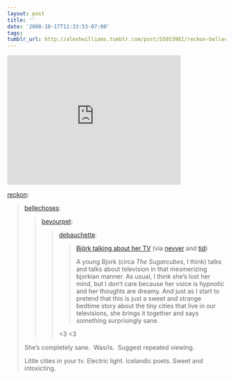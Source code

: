 ```yaml
---
layout: post
title: ''
date: '2008-10-17T11:33:53-07:00'
tags: 
tumblr_url: http://alexhwilliams.tumblr.com/post/55053981/reckon-bellechoses-beyourpet
---
```

<iframe width="400" height="299" src="http://www.youtube.com/embed/75WFTHpOw8Y?wmode=transparent&autohide=1&egm=0&hd=1&iv_load_policy=3&modestbranding=1&rel=0&showinfo=0&showsearch=0" frameborder="0" allowfullscreen></iframe><br/><p><a href="http://reckon.tumblr.com/post/54985508/bellechoses-beyourpet-debauchette-bj-rk">reckon</a>:</p>
<blockquote>
<p><a href="http://bellechoses.tumblr.com/post/54983934/beyourpet-debauchette-bj-rk-talking-about">bellechoses</a>:</p>
<blockquote>
<p><a href="http://beyourpet.tumblr.com/post/54979430/debauchette-bj-rk-talking-about-her-tv-via">beyourpet</a>:</p>
<blockquote>
<p><a href="http://debauchette.tumblr.com/post/54963403/bj-rk-talking-about-her-tv-via-nevver-and-tid">debauchette</a>:</p>
<blockquote>
<p><a href="http://tid.tumblr.com/post/53837647/bj-rk-talking-about-her-tv-the-guardian-writing">Björk talking about her TV</a> (via <a href="http://nevver.tumblr.com/post/54956567/bj-rk-talking-about-her-tv">nevver</a> and <a href="http://tid.tumblr.com/post/53837647/bj-rk-talking-about-her-tv-the-guardian-writing">tid</a>)<a href="http://tid.tumblr.com/post/53837647/bj-rk-talking-about-her-tv-the-guardian-writing"><br/></a></p>
<p>A young Bjork (circa <i>The Sugarcubes</i>, I think) talks and talks about television in that mesmerizing bjorkian manner.  As usual, I think she’s lost her mind, but I don’t care because her voice is hypnotic and her thoughts are dreamy.  And just as I start to pretend that this is just a sweet and strange bedtime story about the tiny cities that live in our televisions, she brings it together and says something surprisingly sane.</p>
</blockquote>
<p>&lt;3 &lt;3</p>
</blockquote>
</blockquote>
<p>She’s completely sane.  Was/is.  Suggest repeated viewing.</p>
<p>Little cities in your tv. Electric light. Icelandic poets. Sweet and intoxicting.</p>
</blockquote>
